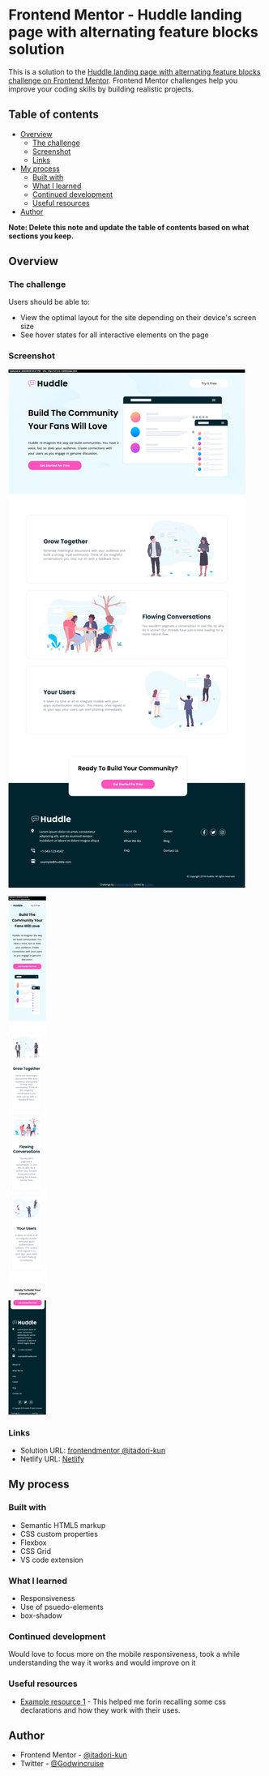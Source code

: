 # Frontend Mentor - Huddle landing page with alternating feature blocks solution

This is a solution to the [Huddle landing page with alternating feature blocks challenge on Frontend Mentor](https://www.frontendmentor.io/challenges/huddle-landing-page-with-alternating-feature-blocks-5ca5f5981e82137ec91a5100). Frontend Mentor challenges help you improve your coding skills by building realistic projects. 

## Table of contents

- [Overview](#overview)
  - [The challenge](#the-challenge)
  - [Screenshot](#screenshot)
  - [Links](#links)
- [My process](#my-process)
  - [Built with](#built-with)
  - [What I learned](#what-i-learned)
  - [Continued development](#continued-development)
  - [Useful resources](#useful-resources)
- [Author](#author)

**Note: Delete this note and update the table of contents based on what sections you keep.**

## Overview

### The challenge

Users should be able to:

- View the optimal layout for the site depending on their device's screen size
- See hover states for all interactive elements on the page

### Screenshot

![](./screenshots/Frontend-Mentor-Huddle-landing-page-with-alternating-feature-blocks-desktop%20design.jpeg)

![](./screenshots/Frontend-Mentor-Huddle-landing-page-with-alternating-feature-blocks-mobile%20design.jpeg)


### Links

- Solution URL: [frontendmentor @itadori-kun](https://www.frontendmentor.io/solutions/huddle-landing-page-PkTWbu1FGV)
- Netlify URL: [Netlify](https://huddle-landing-page-from-frontend.netlify.app/)

## My process

### Built with

- Semantic HTML5 markup
- CSS custom properties
- Flexbox
- CSS Grid
- VS code extension


### What I learned

- Responsiveness
- Use of psuedo-elements
- box-shadow

### Continued development

Would love to focus more on the mobile responsiveness, took a while understanding the way it works and would improve on it



### Useful resources

- [Example resource 1](https://www.w3schools.com) - This helped me forin recalling some css declarations and how they work with their uses. 

## Author

- Frontend Mentor - [@itadori-kun](https://www.frontendmentor.io/profile/itadori-kun)
- Twitter - [@Godwincruise](https://www.twitter.com/yourusername)


